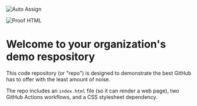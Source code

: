 ![Auto Assign](https://github.com/Play2Win-OverWatch/demo-repository/actions/workflows/auto-assign.yml/badge.svg)

![Proof HTML](https://github.com/Play2Win-OverWatch/demo-repository/actions/workflows/proof-html.yml/badge.svg)

# Welcome to your organization's demo respository
This code repository (or "repo") is designed to demonstrate the best GitHub has to offer with the least amount of noise.

The repo includes an `index.html` file (so it can render a web page), two GitHub Actions workflows, and a CSS stylesheet dependency.
